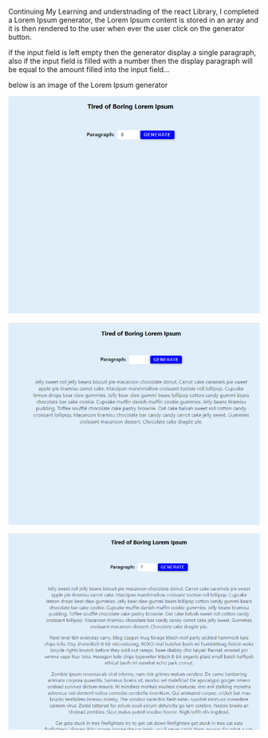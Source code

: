 
Continuing My Learning and understnading of the react Library, I completed 
a Lorem Ipsum generator, the Lorem Ipsum content is stored in an array and it 
is then rendered to the user when ever the user click on the generator button. 

if the input field is left empty then the generator display a single paragraph, also
if the input field is filled with a number then the display paragraph will be equal to 
the amount filled into the input field...

below is an image of the Lorem Ipsum generator

![First Image](./public/images/1.png)


![Second Image](./public/images/2.png)


![Third Image](./public/images/3.png)